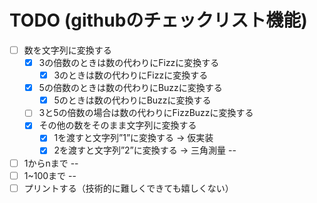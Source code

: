 TODO (githubのチェックリスト機能)
===================================
- [ ] 数を文字列に変換する
  - [x] 3の倍数のときは数の代わりにFizzに変換する
    - [x] 3のときは数の代わりにFizzに変換する
  - [x] 5の倍数のときは数の代わりにBuzzに変換する
    - [x] 5のときは数の代わりにBuzzに変換する
  - [ ] 3と5の倍数の場合は数の代わりにFizzBuzzに変換する
  - [x] その他の数をそのまま文字列に変換する
    - [x] 1を渡すと文字列”1”に変換する -> 仮実装
    - [x] 2を渡すと文字列”2”に変換する -> 三角測量
--
- [ ] 1からnまで
--
- [ ] 1~100まで
--
- [ ] プリントする（技術的に難しくできても嬉しくない）